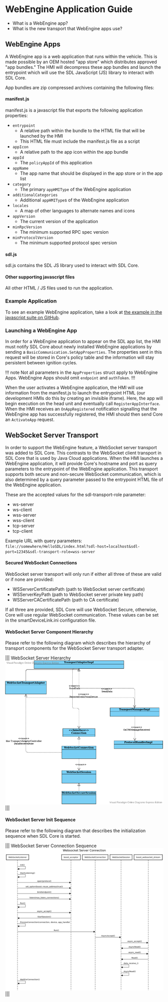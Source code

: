 # WebEngine Application Guide

- What is a WebEngine app?
- What is the new transport that WebEngine apps use?

## WebEngine Apps

A WebEngine app is a web application that runs within the vehicle. This is made possible by an OEM hosted "app store" which distributes approved "app bundles." The HMI will decompress these app bundles and launch the entrypoint which will use the SDL JavaScript (JS) library to interact with SDL Core.

App bundles are zip compressed archives containing the following files:

#### manifest.js
manifest.js is a javascript file that exports the following application properties:

- `entrypoint`
    - A relative path within the bundle to the HTML file that will be launched by the HMI
    - This HTML file must include the manifest.js file as a script
- `appIcon`
    - A relative path to the app icon within the app bundle
- `appId`
    - The `policyAppId` of this application
- `appName`
    - The app name that should be displayed in the app store or in the app list
- `category`
    - The primary `appHMIType` of the WebEngine application
- `additionalCategories`
    - Additional `appHMIType`s of the WebEngine application
- `locales`
    - A map of other languages to alternate names and icons
- `appVersion`
    - The current version of the application
- `minRpcVersion`
    - The minimum supported RPC spec version
- `minProtocolVersion`
    - The minimum supported protocol spec version

#### sdl.js
sdl.js contains the SDL JS library used to interact with SDL Core.

#### Other supporting javascript files
All other HTML / JS files used to run the application.

### Example Application

To see an example WebEngine application, take a look at [the example in the javascript suite on GitHub](https://github.com/smartdevicelink/sdl_javascript_suite/tree/develop/examples/webengine/hello-sdl).

### Launching a WebEngine App

In order for a WebEngine application to appear on the SDL app list, the HMI must notify SDL Core about newly installed WebEngine applications by sending a `BasicCommunication.SetAppProperties`. The properties sent in this request will be stored in Core's policy table and the information will stay persistent between ignition cycles. 

!!! note
Not all parameters in the `AppProperties` struct apply to WebEngine Apps. WebEngine Apps should omit `endpoint` and `authToken`.
!!!

When the user activates a WebEngine application, the HMI will use information from the manifest.js to launch the entrypoint HTML (our development HMIs do this by creating an invisible iframe). Here, the app will begin execution on the head unit and eventually call `RegisterAppInterface`. When the HMI receives an `OnAppRegistered` notification signalling that the WebEngine app has successfully registered, the HMI should then send Core an `ActivateApp` request.

## WebSocket Server Transport

In order to support the WebEngine feature, a WebSocket server transport was added to SDL Core. This contrasts to the WebSocket client transport in SDL Core that is used by Java Cloud applications. When the HMI launches a WebEngine application, it will provide Core's hostname and port as query parameters to the entrypoint of the WebEngine application. This transport supports both secure and non-secure WebSocket communication, which is also determined by a query parameter passed to the entrypoint HTML file of the WebEngine application.

These are the accepted values for the sdl-transport-role parameter:

- ws-server
- ws-client
- wss-server
- wss-client
- tcp-server
- tcp-client

Example URL with query parameters: `file://somewhere/HelloSDL/index.html?sdl-host=localhost&sdl-port=12345&sdl-transport-role=wss-server`

#### Secured WebSocket Connections

WebSocket server transport will only run if either all three of these are valid or if none are provided:

- WSServerCertificatePath (path to WebSocket server certificate)
- WSServerKeyPath (path to WebSocket server private key path)
- WSServerCACertificatePath (path to CA certificate)

If all three are provided, SDL Core will use WebSocket Secure, otherwise, Core will use regular WebSocket communication. These values can be set in the smartDeviceLink.ini configuration file.

#### WebSocket Server Component Hierarchy

Please refer to the following diagram which describes the hierarchy of transport components for the WebSocket Server transport adapter.

|||
WebSocket Server Hierarchy
![TM](./assets/WES_classes.png)
|||

#### WebSocket Server Init Sequence

Please refer to the following diagram that describes the initialization sequence when SDL Core is started.

|||
WebSocket Server Connection Sequence
![TM](./assets/WES_sequence.png)
|||


